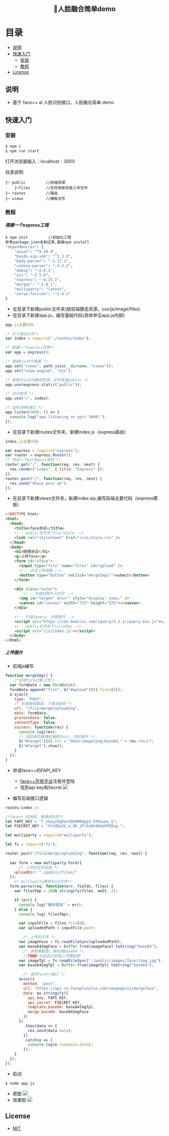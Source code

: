 <h2 align="center">人脸融合简单demo </h2>

# 目录

- [说明](#说明)
- [快速入门](#快速入门)
  - [安装](#安装)
  - [教程](#教程)
- [License](#license)



## 说明

- 基于 face++ ai 人脸识别接口，人脸融合简单 demo

## 快速入门

### 安装

```bash            
$ npm i
$ npm run start         
```
打开浏览器输入：localhost：3000

目录说明:

```
├─ public         //前端资源
    ├─files       //文件用来存放上传文件
├─ routes         //路由
├─ views          //模板文件

```
### 教程

##### 搭建一个express工程

```bash
$ npm init         //初始化工程
参考package.json复制过来,直接npm install
"dependencies": {
    "axios": "^0.18.0",
    "baidu-aip-sdk": "^2.3.9",
    "body-parser": "~1.17.1",
    "cookie-parser": "~1.4.3",
    "debug": "~2.6.3",
    "ejs": "~2.5.6",
    "express": "~4.15.2",
    "morgan": "~1.8.1",
    "multiparty": "latest",
    "serve-favicon": "~2.4.2"
}
```
- 在目录下新建public文件夹(放前端静态资源，css/js/image/files)
- 在目录下新建app.js，编写基础代码(具体参见app.js内部)
```javascript
app.js主要代码

/* 引入路由文件*/
var index = require("./routes/index");

/* 新建一个express实例*/
var app = express();

/* 使用ejs作为模板 */
app.set("views", path.join(__dirname, "views"));
app.set("view engine", "ejs");

/* 前端可以访问静态资源，文件夹是public */
app.use(express.static("public"));

/* 访问首页 */
app.use("/", index);

/* 监听3000端口 */
app.listen(3000, () => {
  console.log("app listening on port 3000!");
});
```
- 在目录下新建routes文件夹，新建index.js（express路由）
```javascript
index.js主要代码

var express = require("express");
var router = express.Router();
/* 测试一下get和post请求 */
router.get("/", function(req, res, next) {
  res.render("index", { title: "Express" });
});
router.post("/", function(req, res, next) {
  res.send("UFace post ok");
});
```
- 在目录下新建views文件夹，新建index.ejs,编写前端主要代码（express模板）
```html
<!DOCTYPE html>
<html>
  <head>
    <title>face测试</title>
    <!-- public文件夹下css/style -->
    <link rel="stylesheet" href="/css/style.css" />
  </head>
  <body>
    <h1>随便测试</h1>
    <p>上传face</p>
    <form id="uface">
      <input type="file" name="files" id="upload" />
      <!-- 点击上传函数 -->
      <button type="button" onClick="mergeImg()">submit</button>
    </form>

    <div class="outer">
        <!-- 合成的图片占位符 -->
      <img id="target" src="" style="display: none;" />
      <canvas id="canvas" width="713" height="578"></canvas>
    </div>

    <!-- 引进jquery，方便操作 -->
    <script src="https://cdn.bootcss.com/jquery/3.2.1/jquery.min.js"></script>
    <!-- public文件夹下js/index -->
    <script src="/js/index.js"></script>
  </body>
</html>

```

##### 上传图片

- 前端js编写
```javascript
function mergeImg() {
    /*变成form对象上传*/
  var formData = new FormData();
  formData.append("file", $("#upload")[0].files[0]);
  $.ajax({
    type: "POST",
    /* 后端接收路由，下面会说到 */
    url: "/file/merge/uploading",
    data: formData,
    processData: false,
    contentType: false,
    success: function(res) {
      console.log(res);
      /* 返回来的填满前端图片src，然后展示 */
      $("#target")[0].src = "data:image/png;base64," + res.result;
      $("#target").show();
    }
  });
}
```
- 申请face++的FAPI_KEY
    - [face++开放平台](https://www.faceplusplus.com.cn)注册并登陆
    - 找到api key和Secret
    ![](./public/images/1.png)

- 编写后端接口逻辑
```javascript
routes/index.js

/*face++ 的授权，替换成你的*/
let FAPI_KEY = "T_ohwyZ4qPexYQGOM6Qpp3-8tRxums_U";
let FSECRET_KEY = "hlXd8o2G_e_Q6_1FlXvBt09dohPQ9zg-";

let multiparty = require("multiparty");

let fs = require("fs");

router.post("/file/merge/uploading", function(req, res, next) {
    
  var form = new multiparty.Form({
      /* 上传的文件存放 */
    uploadDir: "./public/files/"
  });
    /* multiparty解析form文件*/
  form.parse(req, function(err, fields, files) {
    var filesTmp = JSON.stringify(files, null, 2);

    if (err) {
      console.log("解析错误" + err);
    } else {
      console.log( filesTmp);

      var inputFile = files.file[0];
      var uploadedPath = inputFile.path;

        /* 上传的文件 */
      var imageFace = fs.readFileSync(uploadedPath);
      var base64ImgFace = Buffer.from(imageFace).toString("base64");
        /* 读取模板图，编码成base64 */
        //TODO:以后自己前端上传模板图
      var imageTpl = fs.readFileSync("./public/images/face/timg.jpg");
      var base64ImgTpl = Buffer.from(imageTpl).toString("base64");

        /* 请求face++接口 */
      axios({
        method: "post",
        url: "https://api-cn.faceplusplus.com/imagepp/v1/mergeface",
        data: qs.stringify({
          api_key: FAPI_KEY,
          api_secret: FSECRET_KEY,
          template_base64: base64ImgTpl,
          merge_base64: base64ImgFace
        })
      })
        .then(data => {
          res.send(data.data);
        })
        .catch(e => {
          console.log(e.response.data);
        });
    }
  });
});
```
- 启动
```bash
$ node app.js
```
- 原图
![](./public/images/huge.png)
- 效果图
![](./public/images/02.png)

## License

- [MIT](https://opensource.org/licenses/MIT)
